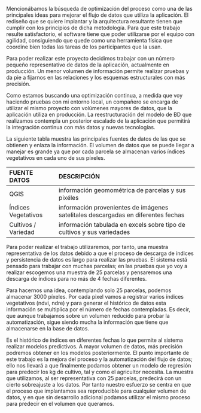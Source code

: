 Mencionábamos la búsqueda de optimización del proceso como una de las principales ideas para mejorar el flujo de datos que utiliza la aplicación. El rediseño que se quiere implantar y la arquitectura resultante tienen que cumplir con los principios de dicha metodología. Para que este trabajo resulte satisfactorio, el software tiene que poder utilizarse por el equipo con agilidad, consiguiendo que quede como una herramienta física que coordine bien todas las tareas de los participantes que la usan.

Para poder realizar este proyecto decidimos trabajar con un número pequeño representativo de datos de la aplicación, actualmente en producción. Un menor volumen de información permite realizar pruebas y da pie a fijarnos en las relaciones y los esquemas estructurales con más precisión.  
  
Como estamos buscando una optimización continua, a medida que voy haciendo pruebas con mi entorno local, un compañero se encarga de utilizar el mismo proyecto con volúmenes mayores de datos, que la aplicación utiliza en producción. La reestructuración del modelo de BD que realizamos contempla un posterior escalado de la aplicación que permitirá la integración continua con más datos y nuevas tecnologías.

La siguiente tabla muestra las principales fuentes de datos de las que se obtienen y enlaza la información. El volumen de datos que se puede llegar a manejar es grande ya que por cada parcela se almacenan varios índices vegetativos en cada uno de sus píxeles. 

FUENTE DATOS | DESCRIPCIÓN
:----------------|:-------------
QGIS | información geomométrica de parcelas y sus pixéles
Índices Vegetativos | información provenientes de imágenes satelitales descargadas en diferentes fechas
Cultivos / Variedad | información tabulada en excels sobre tipo de cultivos y sus variedades

Para poder realizar el trabajo utilizaremos, por tanto, una muestra representativa de los datos debido a que el proceso de descarga de índices y persistencia de datos es largo para realizar las pruebas. El sistema está pensado para trabajar con muchas parcelas; en las pruebas que yo voy a realizar escogemos una muestra de 25 parcelas y pensaremos una descarga de índices para no más de 4 fechas diferentes.

Para hacernos una idea, contemplando solo 25 parcelas, podemos almacenar 3000 píxeles. Por cada pixel vamos a registrar varios índices vegetativos (ndvi, ndre) y para generar el histórico de datos esta información se multiplica por el número de fechas contempladas. Es decir, que aunque trabajamos sobre un volumen reducido para probar la automatización, sigue siendo mucha la información que tiene que almacenarse en la base de datos.

Es el histórico de índices en diferentes fechas lo que permite al sistema realizar modelos predictivos. A mayor volumen de datos, más precisión podremos obtener en los modelos posteriormente. El punto importante de este trabajo es la mejora del proceso y la automatización del flujo de datos; ello nos llevará a que finalmente podamos obtener un modelo de regresión para predecir los kg de cultivo, tal y como el agricultor necesita. La muestra que utilizamos, al ser representativa con 25 parcelas, predecirá con un cierto sobreajuste a los datos. Por tanto nuestro esfuerzo se centra en que el proceso que implantamos sea reproducible para cualquier volumen de datos, y en que sin desarrollo adicional podamos utilizar el mismo proceso para predecir en el volumen que queramos.
